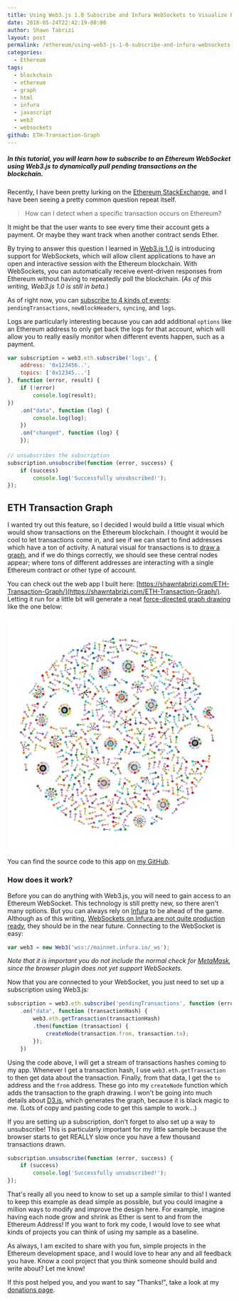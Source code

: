 ```yaml
---
title: Using Web3.js 1.0 Subscribe and Infura WebSockets to Visualize Ethereum Transactions
date: 2018-05-24T22:42:19-08:00
author: Shawn Tabrizi
layout: post
permalink: /ethereum/using-web3-js-1-0-subscribe-and-infura-websockets-to-visualize-ethereum-transactions/
categories:
  - Ethereum
tags:
  - blockchain
  - ethereum
  - graph
  - html
  - infura
  - javascript
  - web3
  - websockets
github: ETH-Transaction-Graph
---
```


##### In this tutorial, you will learn how to subscribe to an Ethereum WebSocket using Web3.js to dynamically pull pending transactions on the blockchain.

Recently, I have been pretty lurking on the [Ethereum StackExchange](https://ethereum.stackexchange.com/), and I have been seeing a pretty common question repeat itself.  

> How can I detect when a specific transaction occurs on Ethereum?

It might be that the user wants to see every time their account gets a payment. Or maybe they want track when another contract sends Ether.

By trying to answer this question I learned in [Web3.js 1.0](https://web3js.readthedocs.io/en/1.0/index.html) is introducing support for WebSockets, which will allow client applications to have an open and interactive session with the Ethereum blockchain. With WebSockets, you can automatically receive event-driven responses from Ethereum without having to repeatedly poll the blockchain. (_As of this writing, Web3.js 1.0 is still in beta._)

As of right now, you can [subscribe to 4 kinds of events](https://web3js.readthedocs.io/en/1.0/web3-eth-subscribe.html): `pendingTransactions`, `newBlockHeaders`, `syncing`, and `logs`.

Logs are particularly interesting because you can add additional `options` like an Ethereum address to only get back the logs for that account, which will allow you to really easily monitor when different events happen, such as a payment.

```javascript
var subscription = web3.eth.subscribe('logs', {
    address: '0x123456..',
    topics: ['0x12345...']
}, function (error, result) {
    if (!error)
        console.log(result);
})
    .on("data", function (log) {
        console.log(log);
    })
    .on("changed", function (log) {
    });

// unsubscribes the subscription
subscription.unsubscribe(function (error, success) {
    if (success)
        console.log('Successfully unsubscribed!');
});
```

## ETH Transaction Graph

I wanted try out this feature, so I decided I would build a little visual which would show transactions on the Ethereum blockchain. I thought it would be cool to let transactions come in, and see if we can start to find addresses which have a ton of activity. A natural visual for transactions is to [draw a graph](https://en.wikipedia.org/wiki/Graph_drawing), and if we do things correctly, we should see these central nodes appear; where tons of different addresses are interacting with a single Ethereum contract or other type of account.

You can check out the web app I built here: [https://shawntabrizi.com/ETH-Transaction-Graph/](https://shawntabrizi.com/ETH-Transaction-Graph/).  
Letting it run for a little bit will generate a neat [force-directed graph drawing](https://en.wikipedia.org/wiki/Force-directed_graph_drawing) like the one below:

![Graph Drawing Result](/assets/images/img_5b07a77621420.png)

You can find the source code to this app on [my GitHub](https://github.com/shawntabrizi/ETH-Transaction-Graph).

### How does it work?

Before you can do anything with Web3.js, you will need to gain access to an Ethereum WebSocket. This technology is still pretty new, so there aren't many options. But you can always rely on [Infura](https://infura.io/) to be ahead of the game. Although as of this writing, [WebSockets on Infura are not quite production ready](https://github.com/INFURA/infura/issues/97), they should be in the near future. Connecting to the WebSocket is easy:

```javascript
var web3 = new Web3('wss://mainnet.infura.io/_ws');
```

_Note that it is important you do not include the normal check for [MetaMask](https://metamask.io/), since the browser plugin does not yet support WebSockets._

Now that you are connected to your WebSocket, you just need to set up a subscription using Web3.js:

```javascript
subscription = web3.eth.subscribe('pendingTransactions', function (error, result) {})
    .on("data", function (transactionHash) {
        web3.eth.getTransaction(transactionHash)
        .then(function (transaction) {
            createNode(transaction.from, transaction.to);
        });
    })
```

Using the code above, I will get a stream of transactions hashes coming to my app. Whenever I get a transaction hash, I use `web3.eth.getTransaction` to then get data about the transaction. Finally, from that data, I get the `to` address and the `from` address. These go into my `createNode` function which adds the transaction to the graph drawing. I won't be going into much details about [D3.js](https://d3js.org/), which generates the graph, because it is black magic to me. (Lots of copy and pasting code to get this sample to work...)

If you are setting up a subscription, don't forget to also set up a way to unsubscribe! This is particularly important for my little sample because the browser starts to get REALLY slow once you have a few thousand transactions drawn.

```javascript
subscription.unsubscribe(function (error, success) {
    if (success)
        console.log('Successfully unsubscribed!');
});
```

That's really all you need to know to set up a sample similar to this! I wanted to keep this example as dead simple as possible, but you could imagine a million ways to modify and improve the design here. For example, imagine having each node grow and shrink as Ether is sent to and from the Ethereum Address! If you want to fork my code, I would love to see what kinds of projects you can think of using my sample as a baseline.

As always, I am excited to share with you fun, simple projects in the Ethereum development space, and I would love to hear any and all feedback you have. Know a cool project that you think someone should build and write about? Let me know!

If this post helped you, and you want to say "Thanks!", take a look at my [donations page](https://shawntabrizi.com/donate/).
